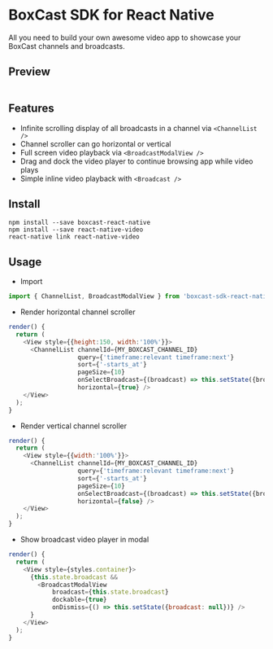 # BoxCast SDK for React Native

All you need to build your own awesome video app to showcase your BoxCast channels and broadcasts.

## Preview

<img src="">

## Features

* Infinite scrolling display of all broadcasts in a channel via `<ChannelList />`
* Channel scroller can go horizontal or vertical 
* Full screen video playback via `<BroadcastModalView />`
* Drag and dock the video player to continue browsing app while video plays
* Simple inline video playback with `<Broadcast />`

## Install

```
npm install --save boxcast-react-native
npm install --save react-native-video
react-native link react-native-video
```

## Usage

* Import

```JavaScript
import { ChannelList, BroadcastModalView } from 'boxcast-sdk-react-native';
```

* Render horizontal channel scroller

```JavaScript
render() {
  return (
    <View style={{height:150, width:'100%'}}>
      <ChannelList channelId={MY_BOXCAST_CHANNEL_ID}
                   query={'timeframe:relevant timeframe:next'}
                   sort={'-starts_at'}
                   pageSize={10}
                   onSelectBroadcast={(broadcast) => this.setState({broadcast})}
                   horizontal={true} />
    </View>
  );
}
```

* Render vertical channel scroller

```JavaScript
render() {
  return (
    <View style={{width:'100%'}}>
      <ChannelList channelId={MY_BOXCAST_CHANNEL_ID}
                   query={'timeframe:relevant timeframe:next'}
                   sort={'-starts_at'}
                   pageSize={10}
                   onSelectBroadcast={(broadcast) => this.setState({broadcast})}
                   horizontal={false} />
    </View>
  );
}
```

* Show broadcast video player in modal

```JavaScript
render() {
  return (
    <View style={styles.container}>
      {this.state.broadcast &&
        <BroadcastModalView
            broadcast={this.state.broadcast}
            dockable={true}
            onDismiss={() => this.setState({broadcast: null})} />
      }
    </View>
  );
}
```
